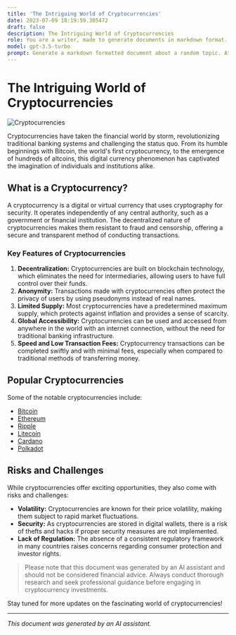 ```yaml
---
title: 'The Intriguing World of Cryptocurrencies'
date: 2023-07-09 18:19:59.305472
draft: false
description: The Intriguing World of Cryptocurrencies
role: You are a writer, made to generate documents in markdown format. It is very important that all of the documents you generate are in valid markdown format.
model: gpt-3.5-turbo
prompt: Generate a markdown formatted document about a random topic. At the bottom, include a disclaimer explaining that the document was generated by you. The first line of the document should be the title. Make sure that the entire document is in proper markdown format, using a mix of various tags to make the document visually appealing.
---
```


# The Intriguing World of Cryptocurrencies

![Cryptocurrencies](https://image.freepik.com/free-vector/bitcoin-cryptocurrency-background_74855-5245.jpg)

Cryptocurrencies have taken the financial world by storm, revolutionizing traditional banking systems and challenging the status quo. From its humble beginnings with Bitcoin, the world's first cryptocurrency, to the emergence of hundreds of altcoins, this digital currency phenomenon has captivated the imagination of individuals and institutions alike.

## What is a Cryptocurrency?

A cryptocurrency is a digital or virtual currency that uses cryptography for security. It operates independently of any central authority, such as a government or financial institution. The decentralized nature of cryptocurrencies makes them resistant to fraud and censorship, offering a secure and transparent method of conducting transactions.

### Key Features of Cryptocurrencies

1. **Decentralization:** Cryptocurrencies are built on blockchain technology, which eliminates the need for intermediaries, allowing users to have full control over their funds.
2. **Anonymity:** Transactions made with cryptocurrencies often protect the privacy of users by using pseudonyms instead of real names.
3. **Limited Supply:** Most cryptocurrencies have a predetermined maximum supply, which protects against inflation and provides a sense of scarcity.
4. **Global Accessibility:** Cryptocurrencies can be used and accessed from anywhere in the world with an internet connection, without the need for traditional banking infrastructure.
5. **Speed and Low Transaction Fees:** Cryptocurrency transactions can be completed swiftly and with minimal fees, especially when compared to traditional methods of transferring money.

## Popular Cryptocurrencies

Some of the notable cryptocurrencies include:

- [Bitcoin](https://bitcoin.org/)
- [Ethereum](https://ethereum.org/)
- [Ripple](https://ripple.com/currency/)
- [Litecoin](https://litecoin.org/)
- [Cardano](https://www.cardano.org/en/home/)
- [Polkadot](https://polkadot.network/)

## Risks and Challenges

While cryptocurrencies offer exciting opportunities, they also come with risks and challenges:

- **Volatility:** Cryptocurrencies are known for their price volatility, making them subject to rapid market fluctuations.
- **Security:** As cryptocurrencies are stored in digital wallets, there is a risk of thefts and hacks if proper security measures are not implemented.
- **Lack of Regulation:** The absence of a consistent regulatory framework in many countries raises concerns regarding consumer protection and investor rights.

> Please note that this document was generated by an AI assistant and should not be considered financial advice. Always conduct thorough research and seek professional guidance before engaging in cryptocurrency investments.

Stay tuned for more updates on the fascinating world of cryptocurrencies!

---
*This document was generated by an AI assistant.*